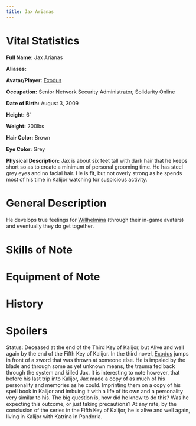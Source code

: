 ```yaml
---
title: Jax Arianas
---
```


# Vital Statistics

**Full Name:** Jax Arianas

**Aliases:**

**Avatar/Player:** [Exodus](../../people-kalijor/exodus)

**Occupation:** Senior Network Security Administrator, Solidarity Online

**Date of Birth:** August 3, 3009

**Height:** 6'

**Weight:** 200lbs

**Hair Color:** Brown

**Eye Color:** Grey

**Physical Description:** Jax is about six feet tall with dark hair that he
keeps short so as to create a minimum of personal grooming time. He has steel
grey eyes and no facial hair. He is fit, but not overly strong as he spends most
of his time in Kalijor watching for suspicious activity.

# General Description

He develops true feelings for [Willhelmina](../willhelmina_orlova) (through
their in-game avatars) and eventually they do get together.

# Skills of Note

# Equipment of Note

# History

# Spoilers

Status: Deceased at the end of the Third Key of Kalijor, but Alive and well
again by the end of the Fifth Key of Kalijor.  In the third novel,
[Exodus](../../people-kalijor/exodus) jumps in front of a sword that was thrown
at someone else. He is impaled by the blade and through some as yet unknown
means, the trauma fed back through the system and killed Jax. It is interesting
to note however, that before his last trip into Kalijor, Jax made a copy of as
much of his personality and memories as he could.  Imprinting them on a copy of
his spell book in Kalijor and imbuing it with a life of its own and a
personality very similar to his. The big question is, how did he know to do
this? Was he expecting this outcome, or just taking precautions?  At any rate,
by the conclusion of the series in the Fifth Key of Kalijor, he is alive and
well again, living in Kalijor with Katrina in Pandoria.
